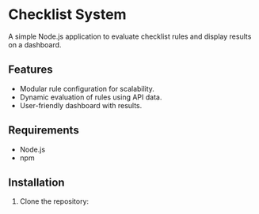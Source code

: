 # Checklist System

A simple Node.js application to evaluate checklist rules and display results on a dashboard.

## Features
- Modular rule configuration for scalability.
- Dynamic evaluation of rules using API data.
- User-friendly dashboard with results.

## Requirements
- Node.js
- npm

## Installation
1. Clone the repository:
